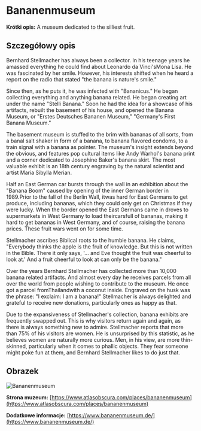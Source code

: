 # Bananenmuseum

**Krótki opis:**
A museum dedicated to the silliest fruit.

## Szczegółowy opis

Bernhard Stellmacher has always been a collector. In his teenage years he amassed everything he could find about Leonardo da Vinci'sMona Lisa. He was fascinated by her smile. However, his interests shifted when he heard a report on the radio that stated "the banana is nature's smile."

Since then, as he puts it, he was infected with "Bananicus." He began collecting everything and anything banana related. He began creating art under the name "Stelli Banana." Soon he had the idea for a showcase of his artifacts, rebuilt the basement of his house, and opened the Banana Museum, or "Erstes Deutsches Bananen Museum," "Germany's First Banana Museum."

The basement museum is stuffed to the brim with bananas of all sorts, from a banal salt shaker in form of a banana, to banana flavored condoms, to a train signal with a banana as pointer. The museum's insight extends beyond the obvious, and features pop cultural items like Andy Warhol's banana print and a corner dedicated to Josephine Baker's banana skirt. The most valuable exhibit is an 18th century engraving by the natural scientist and artist Maria Sibylla Merian.

Half an East German car bursts through the wall in an exhibition about the "Banana Boom" caused by opening of the inner German border in 1989.Prior to the fall of the Berlin Wall, itwas hard for East Germans to get produce, including bananas, which they could only get on Christmas if they were lucky. When the border opened the East Germans came in droves to supermarkets in West Germany to load theircarsfull of bananas, making it hard to get bananas in West Germany, and of course, raising the banana prices. These fruit wars went on for some time.

Stellmacher ascribes Biblical roots to the humble banana. He claims, "Everybody thinks the apple is the fruit of knowledge. But this is not written in the Bible. There it only says, '... and Eve thought the fruit was cheerful to look at.' And a fruit cheerful to look at can only be the banana."

Over the years Bernhard Stellmacher has collected more than 10,000 banana related artifacts. And almost every day he receives parcels from all over the world from people wishing to contribute to the museum. He once got a parcel fromThailandwith a coconut inside. Engraved on the husk was the phrase: "I exclaim: I am a banana!" Stellmacher is always delighted and grateful to receive new donations, particularly ones as happy as that.

Due to the expansiveness of Stellmacher's collection, banana exhibits are frequently swapped out. This is why visitors return again and again, as there is always something new to admire. Stellmacher reports that more than 75% of his visitors are women. He is unsurprised by this statistic, as he believes women are naturally more curious. Men, in his view, are more thin-skinned, particularly when it comes to phallic objects. They fear someone might poke fun at them, and Bernhard Stellmacher likes to do just that.

## Obrazek

![Bananenmuseum](http://theoutlook.com.ua/uploads/user/странные+музеи/1025782_593722730659941_1934016026_o.jpg)

**Strona muzeum:** [https://www.atlasobscura.com/places/bananenmuseum](https://www.atlasobscura.com/places/bananenmuseum)

**Dodatkowe informacje:** [https://www.bananenmuseum.de/](https://www.bananenmuseum.de/)

